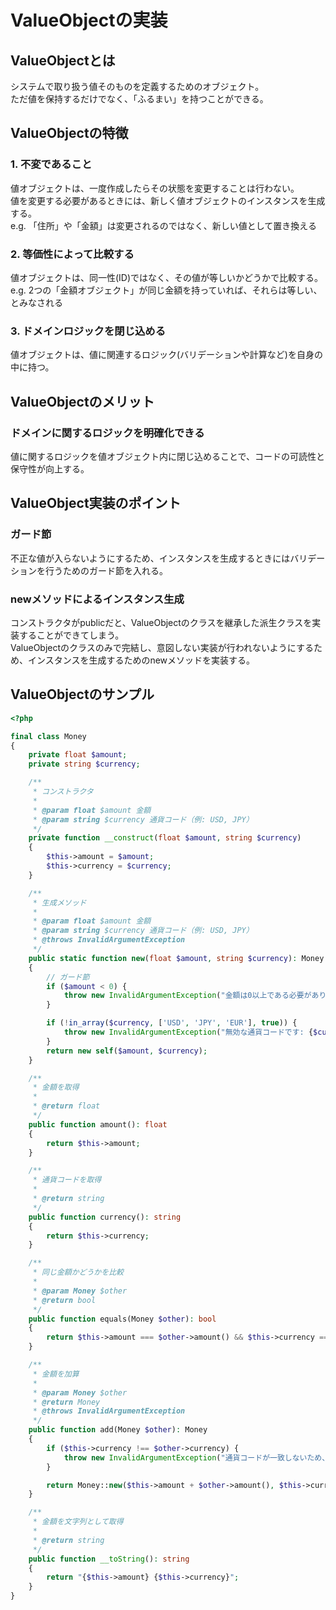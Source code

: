# ValueObjectの実装
## ValueObjectとは
システムで取り扱う値そのものを定義するためのオブジェクト。  
ただ値を保持するだけでなく、「ふるまい」を持つことができる。  

## ValueObjectの特徴
### 1. 不変であること
値オブジェクトは、一度作成したらその状態を変更することは行わない。  
値を変更する必要があるときには、新しく値オブジェクトのインスタンスを生成する。  
e.g. 「住所」や「金額」は変更されるのではなく、新しい値として置き換える

### 2. 等価性によって比較する
値オブジェクトは、同一性(ID)ではなく、その値が等しいかどうかで比較する。  
e.g. 2つの「金額オブジェクト」が同じ金額を持っていれば、それらは等しい、とみなされる

### 3. ドメインロジックを閉じ込める
値オブジェクトは、値に関連するロジック(バリデーションや計算など)を自身の中に持つ。  

## ValueObjectのメリット
### ドメインに関するロジックを明確化できる
値に関するロジックを値オブジェクト内に閉じ込めることで、コードの可読性と保守性が向上する。  


## ValueObject実装のポイント
### ガード節
不正な値が入らないようにするため、インスタンスを生成するときにはバリデーションを行うためのガード節を入れる。  

### newメソッドによるインスタンス生成
コンストラクタがpublicだと、ValueObjectのクラスを継承した派生クラスを実装することができてしまう。  
ValueObjectのクラスのみで完結し、意図しない実装が行われないようにするため、インスタンスを生成するためのnewメソッドを実装する。  

## ValueObjectのサンプル
```php
<?php

final class Money
{
    private float $amount;
    private string $currency;

    /**
     * コンストラクタ
     *
     * @param float $amount 金額
     * @param string $currency 通貨コード（例: USD, JPY）
     */
    private function __construct(float $amount, string $currency)
    {
        $this->amount = $amount;
        $this->currency = $currency;
    }

    /**
     * 生成メソッド
     *
     * @param float $amount 金額
     * @param string $currency 通貨コード（例: USD, JPY）
     * @throws InvalidArgumentException
     */
    public static function new(float $amount, string $currency): Money
    {
        // ガード節
        if ($amount < 0) {
            throw new InvalidArgumentException("金額は0以上である必要があります。");
        }

        if (!in_array($currency, ['USD', 'JPY', 'EUR'], true)) {
            throw new InvalidArgumentException("無効な通貨コードです: {$currency}");
        }
        return new self($amount, $currency);
    }

    /**
     * 金額を取得
     *
     * @return float
     */
    public function amount(): float
    {
        return $this->amount;
    }

    /**
     * 通貨コードを取得
     *
     * @return string
     */
    public function currency(): string
    {
        return $this->currency;
    }

    /**
     * 同じ金額かどうかを比較
     *
     * @param Money $other
     * @return bool
     */
    public function equals(Money $other): bool
    {
        return $this->amount === $other->amount() && $this->currency === $other->currency();
    }

    /**
     * 金額を加算
     *
     * @param Money $other
     * @return Money
     * @throws InvalidArgumentException
     */
    public function add(Money $other): Money
    {
        if ($this->currency !== $other->currency) {
            throw new InvalidArgumentException("通貨コードが一致しないため、加算できません。");
        }

        return Money::new($this->amount + $other->amount(), $this->currency);
    }

    /**
     * 金額を文字列として取得
     *
     * @return string
     */
    public function __toString(): string
    {
        return "{$this->amount} {$this->currency}";
    }
}
```
